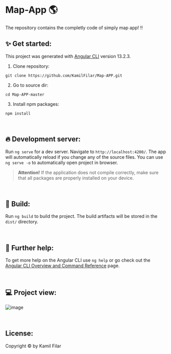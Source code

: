 # Map-App :earth_americas:
The repository contains the completly code of simply map app! :bangbang:

## :sparkles: Get started: 
This project was generated with [Angular CLI](https://github.com/angular/angular-cli) version 13.2.3.

1. Clone repository:
```
git clone https://github.com/KamilFilar/Map-APP.git
```

2. Go to source dir:
```
cd Map-APP-master
```

3. Install npm packages:
```
npm install
```
&nbsp;
## :fire: Development server:

Run `ng serve` for a dev server. Navigate to `http://localhost:4200/`. The app will automatically reload if you change any of the source files. You can use `ng serve -o` to automatically open project in browser.
> **Attention!** If the application does not compile correctly, make sure that all packages are properly installed on your device.

&nbsp;
## :construction_worker: Build:
Run `ng build` to build the project. The build artifacts will be stored in the `dist/` directory.

&nbsp;
## :mag_right: Further help:
To get more help on the Angular CLI use `ng help` or go check out the [Angular CLI Overview and Command Reference](https://angular.io/cli) page.

&nbsp;
## :computer: Project view:
![image](https://i.imgur.com/4I4K6qZ.png)

&nbsp;
## License:
Copyright © by Kamil Filar
